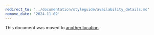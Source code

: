 ```yaml
---
redirect_to: '../documentation/styleguide/availability_details.md'
remove_date: '2024-11-02'
---
```


This document was moved to [another location](../documentation/styleguide/availability_details.md).

<!-- This redirect file can be deleted after <2024-11-02>. -->
<!-- Redirects that point to other docs in the same project expire in three months. -->
<!-- Redirects that point to docs in a different project or site (for example, link is not relative and starts with `https:`) expire in one year. -->
<!-- Before deletion, see: https://docs.gitlab.com/ee/development/documentation/redirects.html -->
